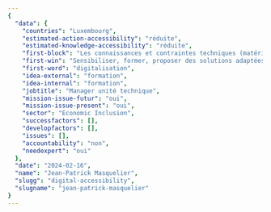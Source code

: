 ```yaml
---
{
  "data": {
    "countries": "Luxembourg",
    "estimated-action-accessibility": "réduite",
    "estimated-knowledge-accessibility": "réduite",
    "first-block": "Les connaissances et contraintes techniques (matériel, usage, etc.)",
    "first-win": "Sensibiliser, former, proposer des solutions adaptées",
    "first-word": "digitalisation",
    "idea-external": "formation",
    "idea-internal": "formation",
    "jobtitle": "Manager unité technique",
    "mission-issue-futur": "oui",
    "mission-issue-present": "oui",
    "sector": "Economic Inclusion",
    "successfactors": [],
    "developfactors": [],
    "issues": [],
    "accountability": "non",
    "needexpert": "oui"
  },
  "date": "2024-02-16",
  "name": "Jean-Patrick Masquelier",
  "slugg": "digital-accessibility",
  "slugname": "jean-patrick-masquelier"
}
---
```

